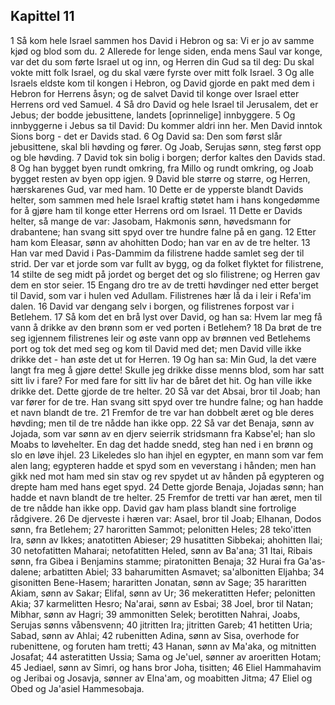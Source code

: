 ## Kapittel 11

1 Så kom hele Israel sammen hos David i Hebron og sa: Vi er jo av samme kjød og blod som du.
2 Allerede for lenge siden, enda mens Saul var konge, var det du som førte Israel ut og inn, og Herren din Gud sa til deg: Du skal vokte mitt folk Israel, og du skal være fyrste over mitt folk Israel.
3 Og alle Israels eldste kom til kongen i Hebron, og David gjorde en pakt med dem i Hebron for Herrens åsyn; og de salvet David til konge over Israel etter Herrens ord ved Samuel.
4 Så dro David og hele Israel til Jerusalem, det er Jebus; der bodde jebusittene, landets [oprinnelige] innbyggere.
5 Og innbyggerne i Jebus sa til David: Du kommer aldri inn her. Men David inntok Sions borg - det er Davids stad.
6 Og David sa: Den som først slår jebusittene, skal bli høvding og fører. Og Joab, Serujas sønn, steg først opp og ble høvding.
7 David tok sin bolig i borgen; derfor kaltes den Davids stad.
8 Og han bygget byen rundt omkring, fra Millo og rundt omkring, og Joab bygget resten av byen opp igjen.
9 David ble større og større, og Herren, hærskarenes Gud, var med ham.
10 Dette er de ypperste blandt Davids helter, som sammen med hele Israel kraftig støtet ham i hans kongedømme for å gjøre ham til konge etter Herrens ord om Israel.
11 Dette er Davids helter, så mange de var: Jasobam, Hakmonis sønn, høvedsmann for drabantene; han svang sitt spyd over tre hundre falne på en gang.
12 Etter ham kom Eleasar, sønn av ahohitten Dodo; han var en av de tre helter.
13 Han var med David i Pas-Dammim da filistrene hadde samlet seg der til strid. Der var et jorde som var fullt av bygg, og da folket flyktet for filistrene,
14 stilte de seg midt på jordet og berget det og slo filistrene; og Herren gav dem en stor seier.
15 Engang dro tre av de tretti høvdinger ned etter berget til David, som var i hulen ved Adullam. Filistrenes hær lå da i leir i Refa'im dalen.
16 David var dengang selv i borgen, og filistrenes forpost var i Betlehem.
17 Så kom det en brå lyst over David, og han sa: Hvem lar meg få vann å drikke av den brønn som er ved porten i Betlehem?
18 Da brøt de tre seg igjennem filistrenes leir og øste vann opp av brønnen ved Betlehems port og tok det med seg og kom til David med det; men David ville ikke drikke det - han øste det ut for Herren.
19 Og han sa: Min Gud, la det være langt fra meg å gjøre dette! Skulle jeg drikke disse menns blod, som har satt sitt liv i fare? For med fare for sitt liv har de båret det hit. Og han ville ikke drikke det. Dette gjorde de tre helter.
20 Så var det Absai, bror til Joab; han var fører for de tre. Han svang sitt spyd over tre hundre falne; og han hadde et navn blandt de tre.
21 Fremfor de tre var han dobbelt æret og ble deres høvding; men til de tre nådde han ikke opp.
22 Så var det Benaja, sønn av Jojada, som var sønn av en djerv seierrik stridsmann fra Kabse'el; han slo Moabs to løvehelter. En dag det hadde snedd, steg han ned i en brønn og slo en løve ihjel.
23 Likeledes slo han ihjel en egypter, en mann som var fem alen lang; egypteren hadde et spyd som en veverstang i hånden; men han gikk ned mot ham med sin stav og rev spydet ut av hånden på egypteren og drepte ham med hans eget spyd.
24 Dette gjorde Benaja, Jojadas sønn; han hadde et navn blandt de tre helter.
25 Fremfor de tretti var han æret, men til de tre nådde han ikke opp. David gav ham plass blandt sine fortrolige rådgivere.
26 De djerveste i hæren var: Asael, bror til Joab; Elhanan, Dodos sønn, fra Betlehem;
27 haroritten Sammot; pelonitten Heles;
28 teko'itten Ira, sønn av Ikkes; anatotitten Abieser;
29 husatitten Sibbekai; ahohitten Ilai;
30 netofatitten Maharai; netofatitten Heled, sønn av Ba'ana;
31 Itai, Ribais sønn, fra Gibea i Benjamins stamme; piratonitten Benaja;
32 Hurai fra Ga'as-dalene; arbatitten Abiel;
33 baharumitten Asmavet; sa'albonitten Eljahba;
34 gisonitten Bene-Hasem; hararitten Jonatan, sønn av Sage;
35 hararitten Akiam, sønn av Sakar; Elifal, sønn av Ur;
36 mekeratitten Hefer; pelonitten Akia;
37 karmelitten Hesro; Na'arai, sønn av Esbai;
38 Joel, bror til Natan; Mibhar, sønn av Hagri;
39 ammonitten Selek; berotitten Nahrai, Joabs, Serujas sønns våbensvenn;
40 jitritten Ira; jitritten Gareb;
41 hetitten Uria; Sabad, sønn av Ahlai;
42 rubenitten Adina, sønn av Sisa, overhode for rubenittene, og foruten ham tretti;
43 Hanan, sønn av Ma'aka, og mitnitten Josafat;
44 asteratitten Ussia; Sama og Je'uel, sønner av aroeritten Hotam;
45 Jediael, sønn av Simri, og hans bror Joha, tisitten;
46 Eliel Hammahavim og Jeribai og Josavja, sønner av Elna'am, og moabitten Jitma;
47 Eliel og Obed og Ja'asiel Hammesobaja.

